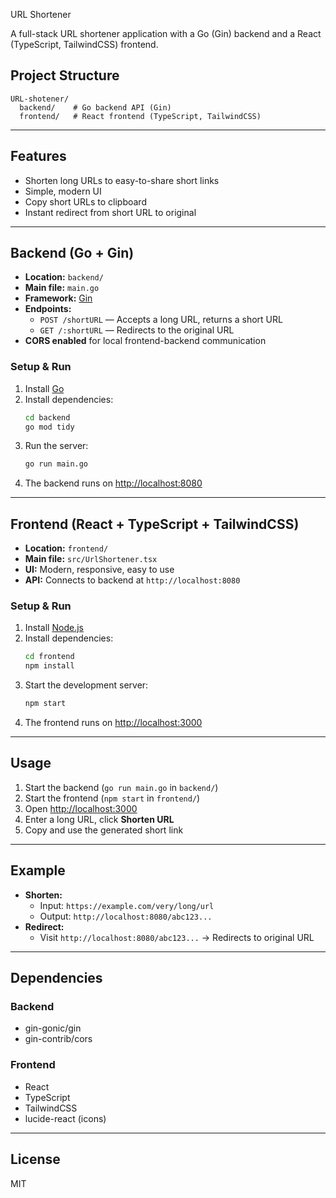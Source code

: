URL Shortener

A full-stack URL shortener application with a Go (Gin) backend and a React (TypeScript, TailwindCSS) frontend.

## Project Structure

```
URL-shotener/
  backend/    # Go backend API (Gin)
  frontend/   # React frontend (TypeScript, TailwindCSS)
```

---

## Features

- Shorten long URLs to easy-to-share short links
- Simple, modern UI
- Copy short URLs to clipboard
- Instant redirect from short URL to original

---

## Backend (Go + Gin)

- **Location:** `backend/`
- **Main file:** `main.go`
- **Framework:** [Gin](https://github.com/gin-gonic/gin)
- **Endpoints:**
  - `POST /shortURL` — Accepts a long URL, returns a short URL
  - `GET /:shortURL` — Redirects to the original URL
- **CORS enabled** for local frontend-backend communication

### Setup & Run

1. Install [Go](https://golang.org/dl/)
2. Install dependencies:
   ```sh
   cd backend
   go mod tidy
   ```
3. Run the server:
   ```sh
   go run main.go
   ```
4. The backend runs on [http://localhost:8080](http://localhost:8080)

---

## Frontend (React + TypeScript + TailwindCSS)

- **Location:** `frontend/`
- **Main file:** `src/UrlShortener.tsx`
- **UI:** Modern, responsive, easy to use
- **API:** Connects to backend at `http://localhost:8080`

### Setup & Run

1. Install [Node.js](https://nodejs.org/)
2. Install dependencies:
   ```sh
   cd frontend
   npm install
   ```
3. Start the development server:
   ```sh
   npm start
   ```
4. The frontend runs on [http://localhost:3000](http://localhost:3000)

---

## Usage

1. Start the backend (`go run main.go` in `backend/`)
2. Start the frontend (`npm start` in `frontend/`)
3. Open [http://localhost:3000](http://localhost:3000)
4. Enter a long URL, click **Shorten URL**
5. Copy and use the generated short link

---

## Example

- **Shorten:**
  - Input: `https://example.com/very/long/url`
  - Output: `http://localhost:8080/abc123...`
- **Redirect:**
  - Visit `http://localhost:8080/abc123...` → Redirects to original URL

---

## Dependencies

### Backend
- gin-gonic/gin
- gin-contrib/cors

### Frontend
- React
- TypeScript
- TailwindCSS
- lucide-react (icons)

---

## License

MIT 
